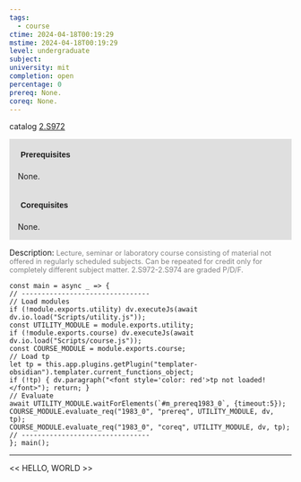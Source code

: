 ```yaml
---
tags:
  - course
ctime: 2024-04-18T00:19:29
mstime: 2024-04-18T00:19:29
level: undergraduate
subject: 
university: mit
completion: open
percentage: 0
prereq: None.
coreq: None.
---
```


catalog [2.S972](http://student.mit.edu/catalog/m2c.html#2.S972)

<span style="display: block; padding: 15px; background-color: rgb(100, 100, 100, 0.2);"><font id="m_prereq1983_0" style="display: block; font-family: Arial, sans-serif; font-weight: bold; padding: 5px">Prerequisites</font><br><span id="prereq1983_0">None.</span></span>
<span style="display: block; padding: 15px; background-color: rgb(100, 100, 100, 0.2);"><font id="m_coreq1983_0" style="display: block; font-family: Arial, sans-serif; font-weight: bold; padding: 5px">Corequisites</font><br><span id="coreq1983_0">None.</span></span>

<font style="">Description:</font>
<font style="color: grey; font-size: 0.8rem;">Lecture, seminar or laboratory course consisting of material not offered in regularly scheduled subjects. Can be repeated for credit only for completely different subject matter. 2.S972-2.S974 are graded P/D/F.</font>

```dataviewjs
const main = async _ => {
// --------------------------------
// Load modules
if (!module.exports.utility) dv.executeJs(await dv.io.load("Scripts/utility.js"));
const UTILITY_MODULE = module.exports.utility;
if (!module.exports.course) dv.executeJs(await dv.io.load("Scripts/course.js"));
const COURSE_MODULE = module.exports.course;
// Load tp
let tp = this.app.plugins.getPlugin("templater-obsidian").templater.current_functions_object;
if (!tp) { dv.paragraph("<font style='color: red'>tp not loaded!</font>"); return; }
// Evaluate
await UTILITY_MODULE.waitForElements(`#m_prereq1983_0`, {timeout:5});
COURSE_MODULE.evaluate_req("1983_0", "prereq", UTILITY_MODULE, dv, tp);
COURSE_MODULE.evaluate_req("1983_0", "coreq", UTILITY_MODULE, dv, tp);
// --------------------------------
}; main();
```

---

<< HELLO, WORLD >>
